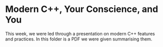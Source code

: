 # Modern C++, Your Conscience, and You
This week, we were led through a presentation on modern C++ features and practices. In this folder is a PDF we were given summarising them.
